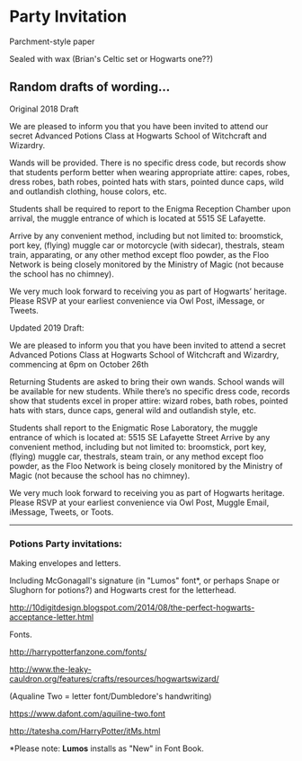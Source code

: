 # Party Invitation

Parchment-style paper

Sealed with wax (Brian's Celtic set or Hogwarts one??)



## Random drafts of wording...

Original 2018 Draft

We are pleased to inform you that you have been invited to attend our secret Advanced Potions Class at Hogwarts School of Witchcraft and Wizardry. 

Wands will be provided. There is no specific dress code, but records show that students perform better when wearing appropriate attire: capes, robes, dress robes, bath robes, pointed hats with stars, pointed dunce caps, wild and outlandish clothing, house colors, etc.

Students shall be required to report to the Enigma Reception Chamber
upon arrival, the muggle entrance of which is located at 5515 SE Lafayette.

Arrive by any convenient method, including but not limited to: broomstick, port key, (flying) muggle car or motorcycle (with sidecar), thestrals, steam train, apparating, or any other method except floo powder, as the Floo Network is being closely monitored by the Ministry of Magic (not because the school has no chimney).

We very much look forward to receiving you as part of Hogwarts’ heritage. Please RSVP at your earliest convenience via Owl Post, iMessage, or Tweets.



Updated 2019 Draft:

We are pleased to inform you that you have been invited to attend a secret Advanced Potions Class at Hogwarts School of Witchcraft and Wizardry, commencing at 6pm on October 26th

Returning Students are asked to bring their own wands.  School wands will be available for new students. While there’s no specific dress code, records show that students excel in proper attire:  wizard robes, bath robes, pointed hats with stars, dunce caps, general wild and outlandish style, etc.

Students shall report to the Enigmatic Rose Laboratory, the muggle entrance of which is located at: 5515 SE Lafayette Street Arrive by any convenient method, including but not limited to: broomstick, port key, (flying) muggle car, thestrals, steam train, or any method except floo powder, as the Floo Network is being closely monitored by the Ministry of Magic (not because the school has no chimney).

We very much look forward to receiving you as part of Hogwarts heritage. Please RSVP at your earliest convenience via Owl Post, Muggle Email, iMessage, Tweets, or Toots.

_________

### **Potions Party invitations:**

Making envelopes and letters.

Including McGonagall's signature (in "Lumos" font*, or perhaps Snape or Slughorn for potions?) and Hogwarts crest for the letterhead.

<http://10digitdesign.blogspot.com/2014/08/the-perfect-hogwarts-acceptance-letter.html>

Fonts.

<http://harrypotterfanzone.com/fonts/>

<http://www.the-leaky-cauldron.org/features/crafts/resources/hogwartswizard/>

(Aqualine Two = letter font/Dumbledore's handwriting)

<https://www.dafont.com/aquiline-two.font>

<http://tatesha.com/HarryPotter/itMs.html>

*Please note: **Lumos** installs as "New" in Font Book.
